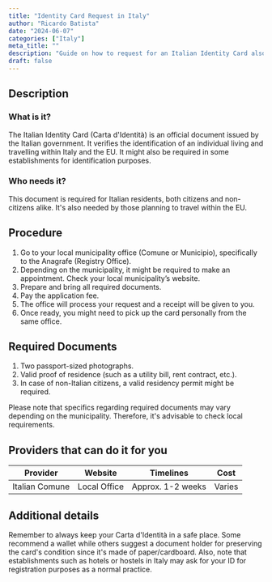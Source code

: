 ```yaml
--- 
title: "Identity Card Request in Italy"
author: "Ricardo Batista"
date: "2024-06-07"
categories: ["Italy"]
meta_title: ""
description: "Guide on how to request for an Italian Identity Card also known as Carta d'Identità"
draft: false
---
```


## Description
### What is it?
The Italian Identity Card (Carta d'Identità) is an official document issued by the Italian government. It verifies the identification of an individual living and travelling within Italy and the EU. It might also be required in some establishments for identification purposes.

### Who needs it?
This document is required for Italian residents, both citizens and non-citizens alike. It's also needed by those planning to travel within the EU.

## Procedure
1. Go to your local municipality office (Comune or Municipio), specifically to the Anagrafe (Registry Office).
2. Depending on the municipality, it might be required to make an appointment. Check your local municipality’s website.
3. Prepare and bring all required documents.
4. Pay the application fee. 
5. The office will process your request and a receipt will be given to you. 
6. Once ready, you might need to pick up the card personally from the same office.

## Required Documents
1. Two passport-sized photographs.
2. Valid proof of residence (such as a utility bill, rent contract, etc.).
3. In case of non-Italian citizens, a valid residency permit might be required.

Please note that specifics regarding required documents may vary depending on the municipality. Therefore, it's advisable to check local requirements.

## Providers that can do it for you

| Provider        |     Website               |     Timelines         |       Cost     |
| --------------- | ----------------- |  :-------------: | :-------------: |
| Italian Comune |  Local Office     |    Approx. 1-2 weeks  |        Varies       |

## Additional details
Remember to always keep your Carta d'Identità in a safe place. Some recommend a wallet while others suggest a document holder for preserving the card's condition since it's made of paper/cardboard. Also, note that establishments such as hotels or hostels in Italy may ask for your ID for registration purposes as a normal practice.